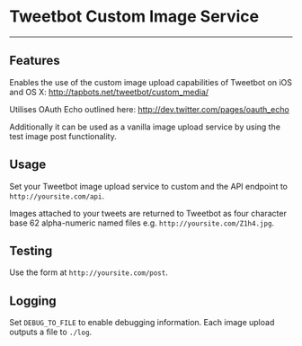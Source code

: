 # Tweetbot Custom Image Service

---


## Features

Enables the use of the custom image upload capabilities of Tweetbot on iOS and OS X: <a href="http://tapbots.net/tweetbot/custom_media/">http://tapbots.net/tweetbot/custom_media/</a>

Utilises OAuth Echo outlined here: <a href="http://dev.twitter.com/pages/oauth_echo">http://dev.twitter.com/pages/oauth_echo</a>

Additionally it can be used as a vanilla image upload service by using the test image post functionality.


## Usage

Set your Tweetbot image upload service to custom and the API endpoint to `http://yoursite.com/api`.

Images attached to your tweets are returned to Tweetbot as four character base 62 alpha-numeric named files e.g. `http://yoursite.com/Z1h4.jpg`.


## Testing

Use the form at `http://yoursite.com/post`.


## Logging

Set `DEBUG_TO_FILE` to enable debugging information. Each image upload outputs a file to `./log`.
